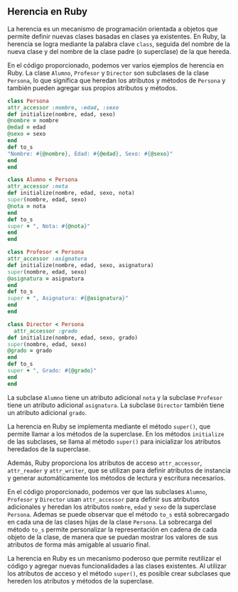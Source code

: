 ## Herencia en Ruby

La herencia es un mecanismo de programación orientada a objetos que permite definir nuevas clases basadas en clases ya existentes. En Ruby, la herencia se logra mediante la palabra clave `class`, seguida del nombre de la nueva clase y del nombre de la clase padre (o superclase) de la que hereda.

En el código proporcionado, podemos ver varios ejemplos de herencia en Ruby. La clase `Alumno`, `Profesor` y `Director` son subclases de la clase `Persona`, lo que significa que heredan los atributos y métodos de `Persona` y también pueden agregar sus propios atributos y métodos.

```ruby
class Persona
attr_accessor :nombre, :edad, :sexo
def initialize(nombre, edad, sexo)
@nombre = nombre
@edad = edad
@sexo = sexo
end
def to_s
"Nombre: #{@nombre}, Edad: #{@edad}, Sexo: #{@sexo}"
end
end

class Alumno < Persona
attr_accessor :nota
def initialize(nombre, edad, sexo, nota)
super(nombre, edad, sexo)
@nota = nota
end
def to_s
super + ", Nota: #{@nota}"
end
end

class Profesor < Persona
attr_accessor :asignatura
def initialize(nombre, edad, sexo, asignatura)
super(nombre, edad, sexo)
@asignatura = asignatura
end
def to_s
super + ", Asignatura: #{@asignatura}"
end
end

class Director < Persona
  attr_accessor :grado
def initialize(nombre, edad, sexo, grado)
super(nombre, edad, sexo)
@grado = grado
end
def to_s
super + ", Grado: #{@grado}"
end
end
```


La subclase `Alumno` tiene un atributo adicional `nota` y la subclase `Profesor` tiene un atributo adicional `asignatura`. La subclase `Director` también tiene un atributo adicional `grado`.

La herencia en Ruby se implementa mediante el método `super()`, que permite llamar a los métodos de la superclase. En los métodos `initialize` de las subclases, se llama al método `super()` para inicializar los atributos heredados de la superclase.

Además, Ruby proporciona los atributos de acceso `attr_accessor`, `attr_reader` y `attr_writer`, que se utilizan para definir atributos de instancia y generar automáticamente los métodos de lectura y escritura necesarios.

En el código proporcionado, podemos ver que las subclases `Alumno`, `Profesor` y `Director` usan `attr_accessor` para definir sus atributos adicionales y heredan los atributos `nombre`, `edad` y `sexo` de la superclase `Persona`. Ademas se puede observar que el método `to_s` está sobrecargado en cada una de las clases hijas de la clase `Persona`. La sobrecarga del método `to_s` permite personalizar la representación en cadena de cada objeto de la clase, de manera que se puedan mostrar los valores de sus atributos de forma más amigable al usuario final.

La herencia en Ruby es un mecanismo poderoso que permite reutilizar el código y agregar nuevas funcionalidades a las clases existentes. Al utilizar los atributos de acceso y el método `super()`, es posible crear subclases que hereden los atributos y métodos de la superclase.
